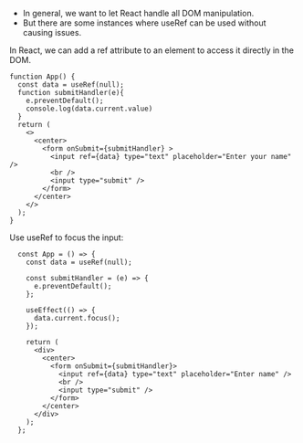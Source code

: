 * In general, we want to let React handle all DOM manipulation.
* But there are some instances where useRef can be used without causing issues.

In React, we can add a ref attribute to an element to access it directly in the DOM.

    function App() {
      const data = useRef(null);
      function submitHandler(e){
        e.preventDefault();
        console.log(data.current.value)
      }
      return (
        <>
          <center>
            <form onSubmit={submitHandler} >
              <input ref={data} type="text" placeholder="Enter your name" />
              <br />
              <input type="submit" />
            </form>
          </center>
        </>
      );
    }


Use useRef to focus the input:

      const App = () => {
        const data = useRef(null);

        const submitHandler = (e) => {
          e.preventDefault();
        };

        useEffect(() => {
          data.current.focus();
        });

        return (
          <div>
            <center>
              <form onSubmit={submitHandler}>
                <input ref={data} type="text" placeholder="Enter name" />
                <br />
                <input type="submit" />
              </form>
            </center>
          </div>
        );
      };
